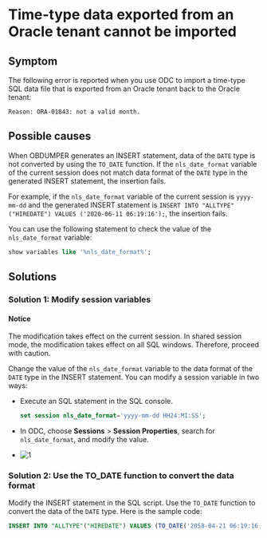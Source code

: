 Time-type data exported from an Oracle tenant cannot be imported
=========================================================

Symptom
-------------------------

The following error is reported when you use ODC to import a time-type SQL data file that is exported from an Oracle tenant back to the Oracle tenant:

```shell
Reason: ORA-01843: not a valid month.
```

Possible causes
-------------------------

When OBDUMPER generates an INSERT statement, data of the `DATE` type is not converted by using the `TO_DATE` function. If the `nls_date_format` variable of the current session does not match data format of the `DATE` type in the generated INSERT statement, the insertion fails.

For example, if the `nls_date_format` variable of the current session is `yyyy-mm-dd` and the generated INSERT statement is `INSERT INTO "ALLTYPE"("HIREDATE") VALUES ('2020-06-11 06:19:16');`, the insertion fails.

You can use the following statement to check the value of the `nls_date_format` variable:

```sql
show variables like '%nls_date_format%';
```



Solutions
-------------------------

### Solution 1: Modify session variables

<main id="notice" type='notice'>
   <h4>Notice</h4>
   <p>The modification takes effect on the current session. In shared session mode, the modification takes effect on all SQL windows. Therefore, proceed with caution. </p>
</main>

Change the value of the `nls_date_format` variable to the data format of the `DATE` type in the INSERT statement. You can modify a session variable in two ways:

* Execute an SQL statement in the SQL console.

   ```sql
   set session nls_date_format='yyyy-mm-dd HH24:MI:SS';
   ```

* In ODC, choose **Sessions** \> **Session Properties**, search for `nls_date_format`, and modify the value.

* ![1](https://obbusiness-private.oss-cn-shanghai.aliyuncs.com/doc/img/odc/420/1300.troubleshooting/300.common-troubleshooting/500.import-and-export/300.data-of-time-type-in-ob-oracle-schema-cannot-be-imported-again/1EN.png)




### Solution 2: Use the TO_DATE function to convert the data format

Modify the INSERT statement in the SQL script. Use the `TO_DATE` function to convert the data of the `DATE` type. Here is the sample code:

```sql
INSERT INTO "ALLTYPE"("HIREDATE") VALUES (TO_DATE('2058-04-21 06:19:16', 'yyyy-mm-dd HH24:MI:SS'));
```


